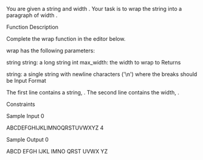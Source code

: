 You are given a string  and width .
Your task is to wrap the string into a paragraph of width .

Function Description

Complete the wrap function in the editor below.

wrap has the following parameters:

string string: a long string
int max_width: the width to wrap to
Returns

string: a single string with newline characters ('\n') where the breaks should be
Input Format

The first line contains a string, .
The second line contains the width, .

Constraints

Sample Input 0

ABCDEFGHIJKLIMNOQRSTUVWXYZ
4


Sample Output 0

ABCD
EFGH
IJKL
IMNO
QRST
UVWX
YZ
